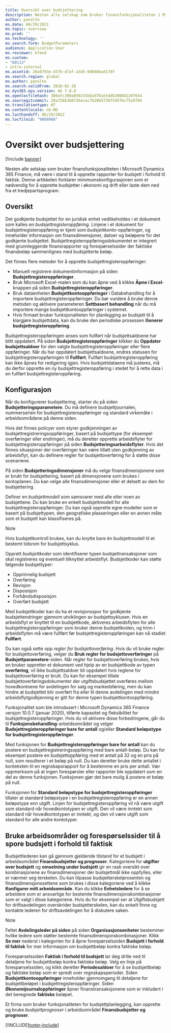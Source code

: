 ```yaml
---
title: Oversikt over budsjettering
description: Nesten alle selskap som bruker finansfunksjonaliteten i Microsoft Dynamics 365 Finance, må være i stand til å opprette rapporter for budsjett i forhold til faktisk. Denne artikkelen forklarer minimumskonfigurasjonen som er nødvendig for å opprette budsjetter i økonomi og drift eller laste dem ned fra et tredjepartsprogram.
author: panolte
ms.date: 04/29/2021
ms.topic: overview
ms.prod: ''
ms.technology: ''
ms.search.form: BudgetParameters
audience: Application User
ms.reviewer: kfend
ms.custom:
- "60113"
- intro-internal
ms.assetid: 28a9793e-d376-47af-a345-69046bad17df
ms.search.region: global
ms.author: panolte
ms.search.validFrom: 2016-02-28
ms.dyn365.ops.version: AX 7.0.0
ms.openlocfilehash: 380afc399a050215bb2d7b1e5ddb20088226f654
ms.sourcegitcommit: 28a726b3b0726ecac7620b5736f5457bc75a5f84
ms.translationtype: HT
ms.contentlocale: nb-NO
ms.lasthandoff: 06/29/2022
ms.locfileid: "9068968"
---
```

# <a name="budgeting-overview"></a>Oversikt over budsjettering

[!include [banner](../includes/banner.md)]

Nesten alle selskap som bruker finansfunksjonaliteten i Microsoft Dynamics 365 Finance, må være i stand til å opprette rapporter for budsjett i forhold til faktisk. Denne artikkelen forklarer minimumskonfigurasjonen som er nødvendig for å opprette budsjetter i økonomi og drift eller laste dem ned fra et tredjepartsprogram.

## <a name="overview"></a>Oversikt

Det godkjente budsjettet for en juridisk enhet vedlikeholdes i et dokument som kalles en *budsjettregisteroppføring*. Linjene i et dokument for budsjettregisteroppføring er kjent som *budsjettkonto*-oppføringer, og inneholder informasjon om finansdimensjoner, datoer og beløpene for det godkjente budsjettet. Budsjettregisteroppføringsdokumentet er integrert med grunnleggende finansrapporter og forespørselssider der faktiske finansbeløp sammenlignes med budsjetterte beløp. 

Det finnes flere metoder for å opprette budsjettregisteroppføringer:

-   Manuelt registrere dokumentinformasjon på siden **Budsjettregisteroppføringer**.
-   Bruk Microsoft Excel-malen som du kan åpne ved å klikke **Åpne i Excel**-knappen på siden **Budsjettregisteroppføringer**.
-   Bruk dataenheten **Budsjettkontooppføringer** i Databehandling for å importere budsjettregisteroppføringer. Du bør vurdere å bruke denne metoden og aktivere parameteren **Settbasert behandling** når du må importere mange budsjettkontooppføringer i systemet.
-   Hvis firmaet bruker funksjonaliteten for planlegging av budsjett til å klargjøre budsjettdata, kan du bruke den periodiske prosessen **Generer budsjettregisteroppføring**.

Budsjettregisteroppføringen anses som fullført når budsjettsaldoene har blitt oppdatert. På siden **Budsjettregisteroppføringer** klikker du **Oppdater budsjettsaldoer** for den valgte budsjettregisteroppføringer eller flere oppføringer. Når du har oppdatert budsjettsaldoene, endres statusen for budsjettregisteroppføringen til **Fullført**. Fullført budsjettregisteroppføring kan ikke åpnes for redigering igjen. Hvis budsjettdataene må justeres, må du derfor opprette en ny budsjettregisteroppføring i stedet for å rette data i en fullført budsjettregisteroppføring.

## <a name="configuration"></a>Konfigurasjon
Når du konfigurerer budsjettering, starter du på siden **Budsjetteringsparametere**. Du må definere budsjettjournalen, nummerserien for budsjettregisteroppføringer og standard virkemåte i arbeidsområdene på denne siden.

Hvis det finnes policyer som styrer godkjenningen av budsjettregistreringsoppføringer, basert på budsjettype (for eksempel overføringer eller endringer), må du deretter opprette arbeidsflyter for budsjettregisteroppføringer på siden **Budsjetteringsarbeidsflyter**. Hvis det finnes situasjoner der overføringer kan være tillatt uten godkjenning av arbeidsflyt, kan du definere regler for budsjettoverføring for å støtte disse scenariene. 

På siden **Budsjetteringsdimensjoner** må du velge finansdimensjonene som er brukt for budsjettering, basert på dimensjonene som brukes i kontoplanen. Du kan velge alle finansdimensjoner eller et delsett av dem for budsjettering.

Definer en *budsjettmodell* som samsvarer med alle eller noen av budsjettene. Du kan bruke en enkelt budsjettmodell for alle budsjettregisteroppføringer. Du kan også opprette egne modeller som er basert på budsjettypen, den geografiske plasseringen eller en annen måte som et budsjett kan klassifiseres på. 

> [!NOTE] 
> Hvis budsjettkontroll brukes, kan du knytte bare én budsjettmodell til et bestemt tidsrom for budsjettsyklus. 

Opprett *budsjettkoder* som identifiserer typen budsjettransaksjoner som skal registreres og eventuell tilknyttet arbeidsflyt. Budsjettkoder kan støtte følgende budsjettyper:

-   Opprinnelig budsjett
-   Overføring
-   Revisjon
-   Disposisjon
-   Forhåndsdisposisjon
-   Overført budsjett

Med budsjettkoder kan du ha et revisjonsspor for godkjente budsjettendringer gjennom utviklingen av budsjettsyklusen. Hvis en arbeidsflyt er knyttet til en budsjettkode, aktiveres arbeidsflyten for alle budsjettregisteroppføringer som bruker denne budsjettkoden, og trinn i arbeidsflyten må være fullført før budsjettregisteroppføringen kan nå stadiet **Fullført**.  

Du kan også sette opp *regler for budsjettoverføring*. Hvis du vil bruke regler for budsjettoverføring, velger du **Bruk regler for budsjettoverføringer** på **Budsjettparametere**-siden. Når regler for budsjettoverføring brukes, hvis en bruker oppretter et dokument ved hjelp av en budsjettkode av typen **overføring**, vil ikke budsjettsaldoer bli oppdatert hvis reglene for budsjettoverføring er brutt. Du kan for eksempel tillate budsjettoverføringsdokumenter der utgiftsbudsjettet overføres mellom hovedkontoene for avdelingen for salg og markedsføring, men du kan hindre at budsjettet blir overført fra eller til denne avdelingen med mindre arbeidsflytgodkjenning er gitt for denne typen budsjettkontooppføring.

Funksjonalitet som ble introdusert i Microsoft Dynamics 365 Finance versjon 10.0.7 (januar 2020), tilførte kapasitet og fleksibilitet for budsjettregisteroppføringer. Hvis du vil aktivere disse forbedringene, går du til **Funksjonsbehandling**-arbeidsområdet og velger **Budsjettregisteroppføringer bare for antall** og/eller **Standard beløpstype for budsjettregisteroppføringer**.

Med funksjonen for **Budsjettregisteroppføringer bare for antall** kan du postere en budsjettregistreringsoppføring med bare antall-beløp. Du kan for eksempel postere en budsjettoppføring med et antall på 32 og en pris på null, som resulterer i et beløp på null. Du kan deretter bruke dette antallet i konteksten til en regnskapsrapport for å bestemme en pris per antall. Vær oppmerksom på at ingen forespørsler eller rapporter ble oppdatert som en del av denne funksjonen. Funksjonen gjør det bare mulig å postere et beløp på null.

Funksjonen for **Standard beløpstype for budsjettregisteroppføringer** tillater at standard beløpstype i en budsjettregisteroppføring er en annen beløpstype enn utgift. Linjen for budsjettregisteroppføring vil nå være utgift som standard når hovedkontotypen er utgift. Den vil være inntekt som standard når hovedkontotypen er inntekt, og den vil være utgift som standard for alle andre kontotyper.

## <a name="using-workspaces-and-inquiry-pages-to-track-budget-vs-actuals"></a>Bruke arbeidsområder og forespørselssider til å spore budsjett i forhold til faktisk
Budsjettlederen kan gå gjennom gjeldende tilstand for et budsjett i arbeidsområdet **Finansbudsjetter og prognoser**. Kategoriene for **utgifter over budsjett** og **omsetning under budsjett** gir en rask oversikt over kombinasjonene av finansdimensjoner der budsjettmål ikke oppfylles, eller er nærmer seg terskelen. Du kan tilpasse budsjetterskelprosenten og finansdimensjonssettene som brukes i disse kategoriene ved å klikke **Konfigurer mitt arbeidsområde**. Kan du klikke **Enhetsledere** for å se arbeidere som er ansvarlige for bestemte finansdimensjonskombinasjoner som er valgt i disse kategoriene. Hvis du for eksempel ser at Utgiftsbudsjett for driftsavdelingen overskrider budsjetterskelen, kan du enkelt finne og kontakte lederen for driftsavdelingen for å diskutere saken. 

> [!NOTE] 
> Feltet **Avdelingsleder på siden** på siden **Organisasjonsenheter** bestemmer hvilke ledere som støtter bestemte finansdimensjonskombinasjoner. Klikk **Se mer** nederst i kategorien for å åpne forespørselssiden **Budsjett i forhold til faktisk** for mer informasjon om budsjettbeløp kontra faktiske beløp. 

Forespørselssiden **Faktisk i forhold til budsjett** lar deg drille ned til detaljene for budsjettbeløp kontra faktiske beløp. Velg en linje på forespørselssiden, og klikk deretter **Periodesaldoer** for å se budsjettbeløp og faktiske beløp som er spredt over regnskapsperioder. Siden **Budsjettkontooppføringer** inneholder gjennomgang til detaljene for budsjettbeløpet i budsjettregisteroppføringer. Siden **Økonomijournaloppføringer** åpner finanstransaksjonene som er inkludert i det beregnede **faktiske** beløpet. 

Et firma som bruker funksjonaliteten for budsjettplanlegging, kan opprette og bruke *budsjettprognoser* i arbeidsområdet **Finansbudsjetter og prognoser**.





[!INCLUDE[footer-include](../../includes/footer-banner.md)]

